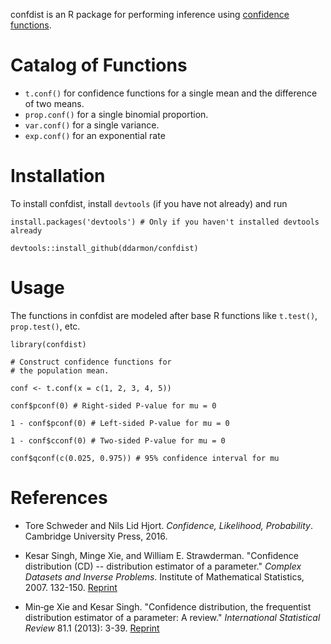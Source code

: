 confdist is an R package for performing inference using [confidence functions](https://www.stat.rutgers.edu/home/mxie/RCPapers/insr.12000.pdf).

# Catalog of Functions

* `t.conf()` for confidence functions for a single mean and the difference of two means.
* `prop.conf()` for a single binomial proportion.
* `var.conf()` for a single variance.
* `exp.conf()` for an exponential rate

# Installation

To install confdist, install `devtools` (if you have not already) and run

```
install.packages('devtools') # Only if you haven't installed devtools already

devtools::install_github(ddarmon/confdist)
```

# Usage

The functions in confdist are modeled after base R functions like `t.test()`, `prop.test()`, etc.

```{r}
library(confdist)

# Construct confidence functions for
# the population mean.

conf <- t.conf(x = c(1, 2, 3, 4, 5))

conf$pconf(0) # Right-sided P-value for mu = 0

1 - conf$pconf(0) # Left-sided P-value for mu = 0

1 - conf$cconf(0) # Two-sided P-value for mu = 0

conf$qconf(c(0.025, 0.975)) # 95% confidence interval for mu
```

# References

* Tore Schweder and Nils Lid Hjort. *Confidence, Likelihood, Probability*. Cambridge University Press, 2016.

* Kesar Singh, Minge Xie, and William E. Strawderman. "Confidence distribution (CD) -- distribution estimator of a parameter." *Complex Datasets and Inverse Problems*. Institute of Mathematical Statistics, 2007. 132-150. [Reprint](https://projecteuclid.org/download/pdf_1/euclid.lnms/1196794948)

* Min‐ge Xie and Kesar Singh. "Confidence distribution, the frequentist distribution estimator of a parameter: A review." *International Statistical Review* 81.1 (2013): 3-39. [Reprint](https://www.stat.rutgers.edu/home/mxie/RCPapers/insr.12000.pdf)